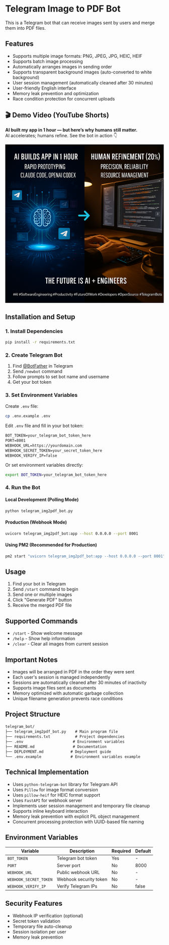 # Telegram Image to PDF Bot

This is a Telegram bot that can receive images sent by users and merge them into PDF files.

## Features

- Supports multiple image formats: PNG, JPEG, JPG, HEIC, HEIF
- Supports batch image processing
- Automatically arranges images in sending order
- Supports transparent background images (auto-converted to white background)
- User session management (automatically cleaned after 30 minutes)
- User-friendly English interface
- Memory leak prevention and optimization
- Race condition protection for concurrent uploads


## 🎬 Demo Video (YouTube Shorts)

**AI built my app in 1 hour — but here’s why humans still matter.**  
AI accelerates; humans refine. See the bot in action 👇

[![Watch on YouTube](https://github.com/harrison001/NexusBot/blob/main/AI_HUMAN.png)](https://youtube.com/shorts/JFquJVEqLpg?feature=share)


## Installation and Setup

### 1. Install Dependencies

```bash
pip install -r requirements.txt
```

### 2. Create Telegram Bot

1. Find [@BotFather](https://t.me/botfather) in Telegram
2. Send `/newbot` command
3. Follow prompts to set bot name and username
4. Get your bot token

### 3. Set Environment Variables

Create `.env` file:

```bash
cp .env.example .env
```

Edit `.env` file and fill in your bot token:

```
BOT_TOKEN=your_telegram_bot_token_here
PORT=8001
WEBHOOK_URL=https://yourdomain.com
WEBHOOK_SECRET_TOKEN=your_secret_token_here
WEBHOOK_VERIFY_IP=false
```

Or set environment variables directly:

```bash
export BOT_TOKEN=your_telegram_bot_token_here
```

### 4. Run the Bot

#### Local Development (Polling Mode)
```bash
python telegram_img2pdf_bot.py
```

#### Production (Webhook Mode)
```bash
uvicorn telegram_img2pdf_bot:app --host 0.0.0.0 --port 8001
```

#### Using PM2 (Recommended for Production)
```bash
pm2 start "uvicorn telegram_img2pdf_bot:app --host 0.0.0.0 --port 8001" --name telegram-img2pdf-bot
```

## Usage

1. Find your bot in Telegram
2. Send `/start` command to begin
3. Send one or multiple images
4. Click "Generate PDF" button
5. Receive the merged PDF file

## Supported Commands

- `/start` - Show welcome message
- `/help` - Show help information
- `/clear` - Clear all images from current session

## Important Notes

- Images will be arranged in PDF in the order they were sent
- Each user's session is managed independently
- Sessions are automatically cleaned after 30 minutes of inactivity
- Supports image files sent as documents
- Memory optimized with automatic garbage collection
- Unique filename generation prevents race conditions

## Project Structure

```
telegram_bot/
├── telegram_img2pdf_bot.py    # Main program file
├── requirements.txt           # Project dependencies
├── .env                      # Environment variables
├── README.md                 # Documentation
├── DEPLOYMENT.md            # Deployment guide
└── .env.example             # Environment variables example
```

## Technical Implementation

- Uses `python-telegram-bot` library for Telegram API
- Uses `Pillow` for image format conversion
- Uses `pillow-heif` for HEIC format support
- Uses `FastAPI` for webhook server
- Implements user session management and temporary file cleanup
- Supports inline keyboard interaction
- Memory leak prevention with explicit PIL object management
- Concurrent processing protection with UUID-based file naming

## Environment Variables

| Variable | Description | Required | Default |
|----------|-------------|----------|---------|
| `BOT_TOKEN` | Telegram bot token | Yes | - |
| `PORT` | Server port | No | 8000 |
| `WEBHOOK_URL` | Public webhook URL | No | - |
| `WEBHOOK_SECRET_TOKEN` | Webhook security token | No | - |
| `WEBHOOK_VERIFY_IP` | Verify Telegram IPs | No | false |

## Security Features

- Webhook IP verification (optional)
- Secret token validation
- Temporary file auto-cleanup
- Session isolation per user
- Memory leak prevention
